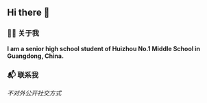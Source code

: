 ## Hi there 👋

### 👨‍💻 关于我

**I am a senior high school student of Huizhou No.1 Middle School in Guangdong, China.**

### 📬 联系我

*不对外公开社交方式*

